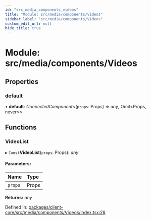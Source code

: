 ```yaml
---
id: "src_media_components_videos"
title: "Module: src/media/components/Videos"
sidebar_label: "src/media/components/Videos"
custom_edit_url: null
hide_title: true
---
```


# Module: src/media/components/Videos

## Properties

### default

• **default**: *ConnectedComponent*<(`props`: Props) => *any*, Omit<Props, never\>\>

## Functions

### VideoList

▸ `Const`**VideoList**(`props`: Props): *any*

#### Parameters:

Name | Type |
:------ | :------ |
`props` | Props |

**Returns:** *any*

Defined in: [packages/client-core/src/media/components/Videos/index.tsx:26](https://github.com/xr3ngine/xr3ngine/blob/673ad6a5f/packages/client-core/src/media/components/Videos/index.tsx#L26)
